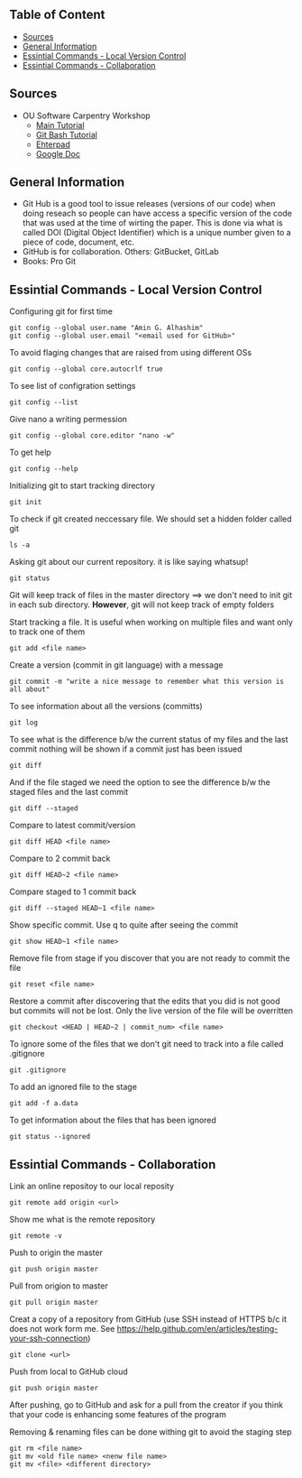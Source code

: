 ## Table of Content
- [Sources](#souces)
- [General Information](#general-info)
- [Essintial Commands - Local Version Control](#local)
- [Essintial Commands - Collaboration](#collaboration)


<a name="souces" />

## Sources
- OU Software Carpentry Workshop
  - [Main Tutorial](https://oulib-swc.github.io/2019-05-15-ou-swc/)
  - [Git Bash Tutorial](http://swcarpentry.github.io/shell-novice/reference/)
  - [Ehterpad](https://pad.carpentries.org/2019-05-15-ou-swc)
  - [Google Doc](https://docs.google.com/document/d/1aJq_X1uhaNkUj7qdZEzOcpc2Pky7eZPy76yqs0UkfrQ/edit)

<a name="general-info" />

## General Information
- Git Hub is a good tool to issue releases (versions of our code) when doing  reseach so people can have access a specific version of the code that was used at the time of wirting the paper.  This is done via what is called DOI (Digital Object Identifier) which is a unique number given to a piece of code, document, etc.
- GitHub is for collaboration.  Others: GitBucket, GitLab
- Books: Pro Git

<a name="local" />

## Essintial Commands - Local Version Control
Configuring git for first time
```
git config --global user.name "Amin G. Alhashim"
git config --global user.email "<email used for GitHub>"
```

To avoid flaging changes that are raised from using different OSs
```
git config --global core.autocrlf true
```

To see list of configration settings
```
git config --list
```

Give nano a writing permession
```
git config --global core.editor "nano -w"
```

To get help
```
git config --help
```

Initializing git to start tracking directory
```
git init
```

To check if git created neccessary file.  We should set a hidden folder called git
```
ls -a
```

Asking git about our current repository.  it is like saying whatsup!
```
git status
```

Git will keep track of files in the master directory ==> we don't need to init git in each sub directory.  **However**, git will not keep track of empty folders

Start tracking a file.  It is useful when working on multiple files and want only to track one of them
```
git add <file name>
```

Create a version (commit in git language) with a message
```
git commit -m "write a nice message to remember what this version is all about"
```

To see information about all the versions (committs)
```
git log
```

To see what is the difference b/w the current status of my files and the last commit nothing will be shown if a commit just has been issued
```
git diff
```

And if the file staged we need the option to see the difference b/w the staged files and the last commit
```
git diff --staged
```

Compare to latest commit/version
```
git diff HEAD <file name>
```

Compare to 2 commit back
```
git diff HEAD~2 <file name>
```

Compare staged to 1 commit back
```
git diff --staged HEAD~1 <file name>
```

Show specific commit.  Use q to quite after seeing the commit
```
git show HEAD~1 <file name>
```

Remove file from stage if you discover that you are not ready to commit the file
```
git reset <file name>
```

Restore a commit after discovering that the edits that you did is not good but commits will not be lost.  Only the live version of the file will be overritten
```
git checkout <HEAD | HEAD~2 | commit_num> <file name>
```

To ignore some of the files that we don't git need to track into a file called .gitignore
```
git .gitignore
```

To add an ignored file to the stage
```
git add -f a.data
```

To get information about the files that has been ignored
```
git status --ignored
```

<a name="collaboration" />

## Essintial Commands - Collaboration

Link an online repositoy to our local reposity
```
git remote add origin <url>
```

Show me what is the remote repository
```
git remote -v
```

Push to origin the master
```
git push origin master
```

Pull from origion to master
```
git pull origin master
```

Creat a copy of a repository from GitHub (use SSH instead of HTTPS b/c it does not work form me.  See https://help.github.com/en/articles/testing-your-ssh-connection)
```
git clone <url>
```

Push from local to GitHub cloud
```
git push origin master
```

After pushing, go to GitHub and ask for a pull from the creator if you think that your code is enhancing some features of the program

Removing & renaming files can be done withing git to avoid the staging step
```
git rm <file name>
git mv <old file name> <nenw file name>
git mv <file> <different directory>
```